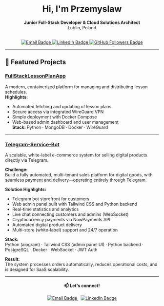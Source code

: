 <div align="center">

# Hi, I'm Przemyslaw

**Junior Full-Stack Developer & Cloud Solutions Architect**  
Lublin, Poland

<br>

<a href="mailto:your.email@example.com">
  <img src="https://img.shields.io/badge/Email-Contact-informational?style=for-the-badge&logo=gmail&logoColor=white&color=ea4335" alt="Email Badge"/>
</a>
<a href="https://www.linkedin.com/in/praczynsky/">
  <img src="https://img.shields.io/badge/LinkedIn-Connect-blue?style=for-the-badge&logo=linkedin&logoColor=white" alt="LinkedIn Badge"/>
</a>
<a href="https://github.com/Klegus">
  <img src="https://img.shields.io/github/followers/Klegus?label=Follow&style=for-the-badge" alt="GitHub Followers Badge"/>
</a>

</div>

---

## 🚀 Featured Projects

### [FullStackLessonPlanApp](https://github.com/Klegus/FullStackLessonPlanApp)
A modern, containerized platform for managing and distributing lesson schedules.  
**Highlights:**  
- Automated fetching and updating of lesson plans  
- Secure access via integrated WireGuard VPN  
- Simple deployment with Docker Compose  
- Web-based admin dashboard and user management  
**Stack:** Python · MongoDB · Docker · WireGuard

---

### [Telegram-Service-Bot](https://github.com/Klegus/Telegram-Service-Bot)
A scalable, white-label e-commerce system for selling digital products directly via Telegram.

**Challenge:**  
Build a fully automated, multi-tenant sales platform for digital goods, with seamless payment and delivery—operating entirely through Telegram.

**Solution Highlights:**  
- Telegram bot storefront for customers  
- Web admin panel built with Tailwind CSS and Python backend  
- Real-time statistics and analytics  
- Live chat connecting customers and admins (WebSocket)  
- Cryptocurrency payments via NowPayments API  
- Automated digital product delivery  
- Multi-store (white-label) support and 24/7 operation

**Stack:**  
Python (aiogram) · Tailwind CSS (admin panel UI) · Python backend · PostgreSQL · Docker · WebSocket · JWT Auth

**Result:**  
The system processes orders automatically, reduces operational costs, and is designed for SaaS scalability.

---

<div align="center">

#### 📫 Let's connect!
<a href="mailto:your.email@example.com">
  <img src="https://img.shields.io/badge/Email-Contact-informational?style=for-the-badge&logo=gmail&logoColor=white&color=ea4335" alt="Email Badge"/>
</a>
&nbsp;
<a href="https://www.linkedin.com/in/praczynsky/">
  <img src="https://img.shields.io/badge/LinkedIn-Connect-blue?style=for-the-badge&logo=linkedin&logoColor=white" alt="LinkedIn Badge"/>
</a>

</div>
